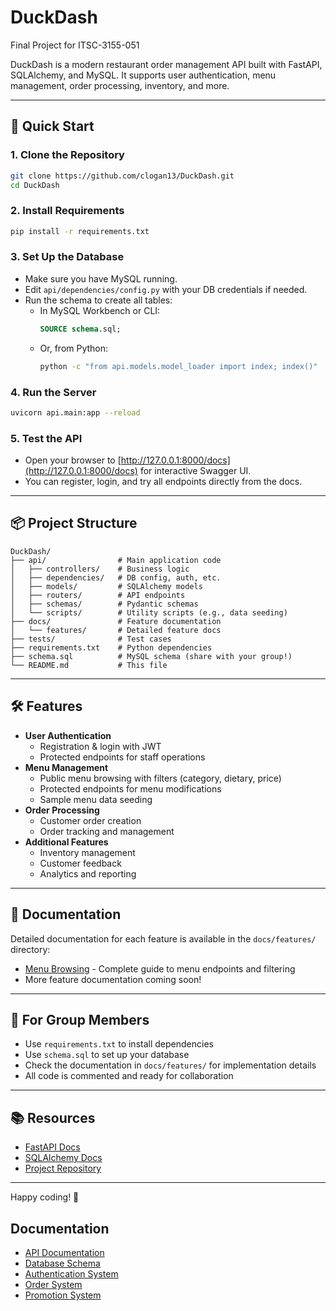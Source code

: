 # DuckDash

Final Project for ITSC-3155-051

DuckDash is a modern restaurant order management API built with FastAPI, SQLAlchemy, and MySQL. It supports user authentication, menu management, order processing, inventory, and more.

---

## 🚀 Quick Start

### 1. Clone the Repository
```bash
git clone https://github.com/clogan13/DuckDash.git
cd DuckDash
```

### 2. Install Requirements
```bash
pip install -r requirements.txt
```

### 3. Set Up the Database
- Make sure you have MySQL running.
- Edit `api/dependencies/config.py` with your DB credentials if needed.
- Run the schema to create all tables:
  - In MySQL Workbench or CLI:
    ```sql
    SOURCE schema.sql;
    ```
  - Or, from Python:
    ```bash
    python -c "from api.models.model_loader import index; index()"
    ```

### 4. Run the Server
```bash
uvicorn api.main:app --reload
```

### 5. Test the API
- Open your browser to [http://127.0.0.1:8000/docs](http://127.0.0.1:8000/docs) for interactive Swagger UI.
- You can register, login, and try all endpoints directly from the docs.

---

## 📦 Project Structure
```
DuckDash/
├── api/                # Main application code
│   ├── controllers/    # Business logic
│   ├── dependencies/   # DB config, auth, etc.
│   ├── models/         # SQLAlchemy models
│   ├── routers/        # API endpoints
│   ├── schemas/        # Pydantic schemas
│   └── scripts/        # Utility scripts (e.g., data seeding)
├── docs/               # Feature documentation
│   └── features/       # Detailed feature docs
├── tests/              # Test cases
├── requirements.txt    # Python dependencies
├── schema.sql          # MySQL schema (share with your group!)
└── README.md           # This file
```

---

## 🛠️ Features
- **User Authentication**
  - Registration & login with JWT
  - Protected endpoints for staff operations
- **Menu Management**
  - Public menu browsing with filters (category, dietary, price)
  - Protected endpoints for menu modifications
  - Sample menu data seeding
- **Order Processing**
  - Customer order creation
  - Order tracking and management
- **Additional Features**
  - Inventory management
  - Customer feedback
  - Analytics and reporting

---

## 📖 Documentation
Detailed documentation for each feature is available in the `docs/features/` directory:
- [Menu Browsing](docs/features/menu_browsing.md) - Complete guide to menu endpoints and filtering
- More feature documentation coming soon!

---

## 👥 For Group Members
- Use `requirements.txt` to install dependencies
- Use `schema.sql` to set up your database
- Check the documentation in `docs/features/` for implementation details
- All code is commented and ready for collaboration

---

## 📚 Resources
- [FastAPI Docs](https://fastapi.tiangolo.com/)
- [SQLAlchemy Docs](https://docs.sqlalchemy.org/)
- [Project Repository](https://github.com/clogan13/DuckDash)

---

Happy coding! 🦆

## Documentation

- [API Documentation](docs/api.md)
- [Database Schema](docs/database.md)
- [Authentication System](docs/authentication.md)
- [Order System](docs/orders.md)
- [Promotion System](docs/promotion_system.md)